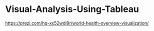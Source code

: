 # Visual-Analysis-Using-Tableau
https://prezi.com/hq-xx52wdi9r/world-health-overview-visualization/
